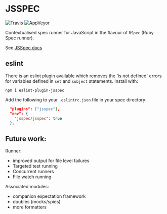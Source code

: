# JSSPEC
[![Travis](https://img.shields.io/travis/jsspec/jsspec/master.svg?logo=travis&style=for-the-badge)](https://travis-ci.org/jsspec/jsspec)
[![AppVeyor](https://img.shields.io/appveyor/ci/HookyQR/jsspec/master.svg?logo=appveyor&style=for-the-badge)](https://ci.appveyor.com/project/HookyQR/jsspec)

Contextualised spec runner for JavaScript in the flavour of `RSpec` (Ruby Spec runner).

See [JSSpec docs](https://jsspec.github.io/)


## eslint
There is an eslint plugin available which removes the 'is not defined' errors for variables defined in `set` and `subject` statements. Install with:

`npm i eslint-plugin-jsspec`

Add the following to your `.eslintrc.json` file in your spec directory:
```json
  "plugins": ["jsspec"],
  "env": {
    "jsspec/jsspec": true
  },
```

## Future work:
Runner:
* improved output for file level failures
* Targeted test running
* Concurrent runners
* File watch running

Associated modules:
* companion expectation framework
* doubles (mocks/spies)
* more formatters
